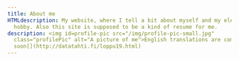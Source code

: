 ```yaml
---
title: About me
HTMLdescription: My website, where I tell a bit about myself and my electronics
  hobby. Also this site is supposed to be a kind of resume for me.
description: <img id=profile-pic src="/img/profile-pic-small.jpg"
  class="profilePic" alt="A picture of me">English translations are coming
  soon[](http://datatahti.fi/loppu19.html)
---
```

